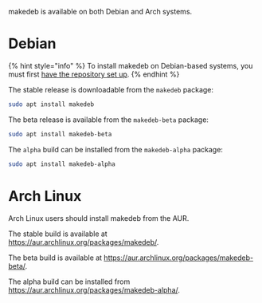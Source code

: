 makedeb is available on both Debian and Arch systems.

# Debian
{% hint style="info" %}
To install makedeb on Debian-based systems, you must first [have the repository set up](/intro/setup.md).
{% endhint %}

The stable release is downloadable from the `makedeb` package:
```sh
sudo apt install makedeb
```

The beta release is available from the `makedeb-beta` package:
```sh
sudo apt install makedeb-beta
```

The `alpha` build can be installed from the `makedeb-alpha` package:
```sh
sudo apt install makedeb-alpha
```

# Arch Linux
Arch Linux users should install makedeb from the AUR.

The stable build is available at https://aur.archlinux.org/packages/makedeb/.

The beta build is available at https://aur.archlinux.org/packages/makedeb-beta/.

The alpha build can be installed from https://aur.archlinux.org/packages/makedeb-alpha/.
